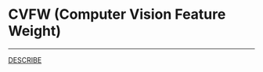 # CVFW   (Computer Vision Feature Weight)
-------------
[DESCRIBE](https://github.com/SimplePro/CVFW/blob/main/%EB%B3%B4%EA%B3%A0%EC%84%9C(%EA%B2%BD%EC%88%98%EC%A4%91%ED%95%99%EA%B5%90_%EA%B9%80%EB%8F%99%ED%99%98).pdf)
